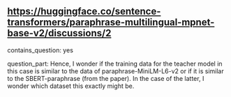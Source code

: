 ## https://huggingface.co/sentence-transformers/paraphrase-multilingual-mpnet-base-v2/discussions/2

contains_question: yes

question_part: Hence, I wonder if the training data for the teacher model in this case is similar to the data of paraphrase-MiniLM-L6-v2 or if it is similar to the SBERT-paraphrase (from the paper). In the case of the latter, I wonder which dataset this exactly might be.